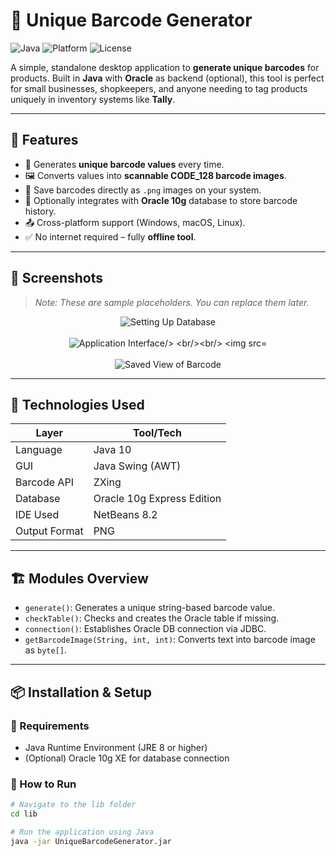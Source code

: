 # 🎯 Unique Barcode Generator

![Java](https://img.shields.io/badge/Built%20With-Java%2010-blue?logo=java)
![Platform](https://img.shields.io/badge/Platform-Cross--Platform-lightgrey)
![License](https://img.shields.io/github/license/greatvaibhaw/Unique-Barcode-Generator)

A simple, standalone desktop application to **generate unique barcodes** for products. Built in **Java** with **Oracle** as backend (optional), this tool is perfect for small businesses, shopkeepers, and anyone needing to tag products uniquely in inventory systems like **Tally**.

---

## 📌 Features

- 🔐 Generates **unique barcode values** every time.
- 🖼️ Converts values into **scannable CODE_128 barcode images**.
- 💾 Save barcodes directly as `.png` images on your system.
- 🔁 Optionally integrates with **Oracle 10g** database to store barcode history.
- 📤 Cross-platform support (Windows, macOS, Linux).
- ✅ No internet required – fully **offline tool**.

---

## 📸 Screenshots

> _Note: These are sample placeholders. You can replace them later._

<p align="center">
  <img src="https://github.com/greatvaibhaw/Unique-Barcode-Generator/blob/master/Barcode/assets/Screenshot%202025-07-06%20at%209.19.25%E2%80%AFAM.png" alt="Setting Up Database"/>
  <br/><br/>
  <img src="https://github.com/greatvaibhaw/Unique-Barcode-Generator/blob/master/Barcode/assets/Screenshot%202025-07-06%20at%209.19.41%E2%80%AFAM.png" alt="Application Interface/>
  <br/><br/>
  <img src="https://github.com/greatvaibhaw/Unique-Barcode-Generator/blob/master/Barcode/assets/Screenshot%202025-07-06%20at%209.19.47%E2%80%AFAM.png" alt="Generated View of Barcode"/>
   <br/><br/>
  <img src="https://github.com/greatvaibhaw/Unique-Barcode-Generator/blob/master/Barcode/assets/Screenshot%202025-07-06%20at%209.19.56%E2%80%AFAM.png" alt="Saved View of Barcode"/>
</p>

---

## 🧰 Technologies Used

| Layer         | Tool/Tech                   |
|---------------|-----------------------------|
| Language      | Java 10                     |
| GUI           | Java Swing (AWT)            |
| Barcode API   | ZXing                       |
| Database      | Oracle 10g Express Edition  |
| IDE Used      | NetBeans 8.2                |
| Output Format | PNG                         |

---

## 🏗️ Modules Overview

- `generate()`: Generates a unique string-based barcode value.
- `checkTable()`: Checks and creates the Oracle table if missing.
- `connection()`: Establishes Oracle DB connection via JDBC.
- `getBarcodeImage(String, int, int)`: Converts text into barcode image as `byte[]`.

---

## 📦 Installation & Setup

### 🔧 Requirements

- Java Runtime Environment (JRE 8 or higher)
- (Optional) Oracle 10g XE for database connection

### 🚀 How to Run

```bash
# Navigate to the lib folder
cd lib

# Run the application using Java
java -jar UniqueBarcodeGenerator.jar
